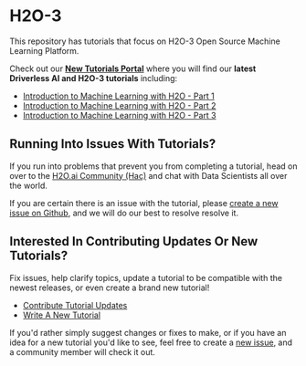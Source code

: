 # H2O-3

This repository has tutorials that focus on H2O-3 Open Source Machine Learning Platform.

Check out our [**New Tutorials Portal**](https://h2oai.github.io/tutorials/) where you will find our **latest Driverless AI and H2O-3 tutorials** including: 

- [Introduction to Machine Learning with H2O - Part 1](https://training.h2o.ai/products/introduction-to-machine-learning-with-h2o-3-part-1)
- [Introduction to Machine Learning with H2O - Part 2](https://training.h2o.ai/products/introduction-to-machine-learning-with-h2o-3-part-2)
- [Introduction to Machine Learning with H2O - Part 3](https://training.h2o.ai/products/introduction-to-machine-learning-with-h2o-3-part-3)


## Running Into Issues With Tutorials?

If you run into problems that prevent you from completing a tutorial, head on over to the [H2O.ai Community (Hac)](https://www.h2o.ai/community/home) and chat with Data Scientists all over the world.

If you are certain there is an issue with the tutorial, please [create a new issue on Github](https://github.com/h2oai/tutorials/issues), and we will do our best to resolve resolve it.

## Interested In Contributing Updates Or New Tutorials?

Fix issues, help clarify topics, update a tutorial to be compatible with the newest releases, or even create a brand new tutorial!

- [Contribute Tutorial Updates](https://github.com/h2oai/tutorials/blob/master/.github/contribute-tutorial-updates.md)
- [Write A New Tutorial](https://github.com/h2oai/tutorials/wiki/Write-a-New-Tutorial)

If you'd rather simply suggest changes or fixes to make, or if you have an idea for a new tutorial you'd like to see, feel free to create a [new issue](https://github.com/h2oai/tutorials/issues), and a community member will check it out.